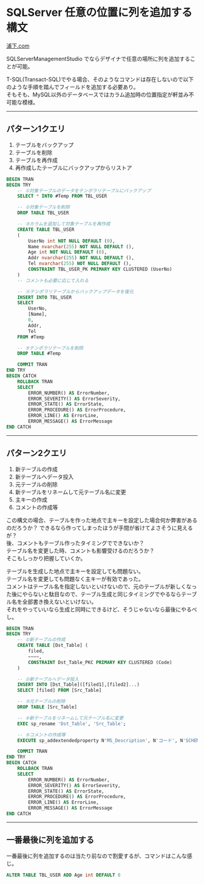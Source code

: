 # SQLServer 任意の位置に列を追加する構文

[浦下.com](https://urashita.com/archives/13652)  

SQLServerManagementStudio でならデザイナで任意の場所に列を追加することが可能。  

T-SQL(Transact-SQL)でやる場合、そのようなコマンドは存在しないので以下のような手順を踏んでフィールドを追加する必要あり。  
そもそも、MySQL以外のデータベースではカラム追加時の位置指定が軒並み不可能な模様。  

---

## パターン1クエリ

1. テーブルをバックアップ  
2. テーブルを削除  
3. テーブルを再作成  
4. 再作成したテーブルにバックアップからリストア  

``` SQL : パターン1
BEGIN TRAN
BEGIN TRY
    -- ①対象テーブルのデータをテンポラリテーブルにバックアップ
    SELECT * INTO #Temp FROM TBL_USER

    -- ②対象テーブルを削除
    DROP TABLE TBL_USER

    -- ③カラムを追加して対象テーブルを再作成
    CREATE TABLE TBL_USER
    (
        UserNo int NOT NULL DEFAULT (0),
        Name nvarchar(255) NOT NULL DEFAULT (),
        Age int NOT NULL DEFAULT (0),
        Addr nvarchar(255) NOT NULL DEFAULT (),
        Tel nvarchar(255) NOT NULL DEFAULT (),
        CONSTRAINT TBL_USER_PK PRIMARY KEY CLUSTERED (UserNo)
    )
    -- コメントも必要に応じて入れる

    -- ④テンポラリテーブルからバックアップデータを復元
    INSERT INTO TBL_USER
    SELECT
        UserNo,
        [Name],
        0,
        Addr,
        Tel
    FROM #Temp

    -- ⑤テンポラリテーブルを削除
    DROP TABLE #Temp

    COMMIT TRAN
END TRY
BEGIN CATCH
    ROLLBACK TRAN
    SELECT
        ERROR_NUMBER() AS ErrorNumber,
        ERROR_SEVERITY() AS ErrorSeverity,
        ERROR_STATE() AS ErrorState,
        ERROR_PROCEDURE() AS ErrorProcedure,
        ERROR_LINE() AS ErrorLine,
        ERROR_MESSAGE() AS ErrorMessage
END CATCH
```

---

## パターン2クエリ

1. 新テーブルの作成  
2. 新テーブルへデータ投入  
3. 元テーブルの削除  
4. 新テーブルをリネームして元テーブル名に変更  
5. 主キーの作成  
6. コメントの作成等  

この構文の場合、テーブルを作った地点で主キーを設定した場合何か弊害があるのだろうか？
できるなら作ってしまったほうが手間が省けてよさそうに見えるが？  
後、コメントもテーブル作ったタイミングでできないか？  
テーブル名を変更した時、コメントも影響受けるのだろうか？  
そこもしっかり把握していくか。  

テーブルを生成した地点で主キーを設定しても問題ない。  
テーブル名を変更しても問題なく主キーが有効であった。  
コメントはテーブル名を指定しないといけないので、元のテーブルが新しくなった後にやらないと駄目なので、テーブル生成と同じタイミングでやるならテーブル名を全部書き換えないといけない。  
それをやっていいなら生成と同時にできるけど、そうじゃないなら最後にやるべし。  

``` sql : パターン2
BEGIN TRAN
BEGIN TRY
    -- ①新テーブルの作成
    CREATE TABLE [Dst_Table] (
        filed,
        ~~~~,
        CONSTRAINT Dst_Table_PKC PRIMARY KEY CLUSTERED (Code)
    )

    -- ②新テーブルへデータ投入
    INSERT INTO [Dst_Table]([filed1],[filed2]...)
    SELECT [filed] FROM [Src_Table]

    -- ③元テーブルの削除
    DROP TABLE [Src_Table]

    -- ④新テーブルをリネームして元テーブル名に変更
    EXEC sp_rename 'Dst_Table', 'Src_Table';

    -- ⑤コメントの作成等
    EXECUTE sp_addextendedproperty N'MS_Description', N'コード', N'SCHEMA', N'dbo', N'TABLE', N'Src_Table', N'COLUMN', N'Code'

    COMMIT TRAN
END TRY
BEGIN CATCH
    ROLLBACK TRAN
    SELECT
        ERROR_NUMBER() AS ErrorNumber,
        ERROR_SEVERITY() AS ErrorSeverity,
        ERROR_STATE() AS ErrorState,
        ERROR_PROCEDURE() AS ErrorProcedure,
        ERROR_LINE() AS ErrorLine,
        ERROR_MESSAGE() AS ErrorMessage
END CATCH
```

---

## 一番最後に列を追加する

一番最後に列を追加するのは当たり前なので割愛するが、コマンドはこんな感じ。

``` sql : TBK_USERに年齢カラムを追加するクエリ
ALTER TABLE TBL_USER ADD Age int DEFAULT 0
```
